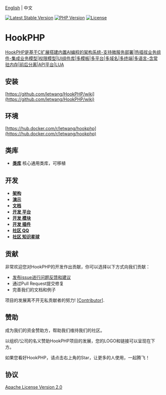 [English](./README.md) | 中文

[![Latest Stable Version](https://poser.pugx.org/letwang/hookphp/v/stable)](https://packagist.org/packages/letwang/hookphp)
[![PHP Version](https://img.shields.io/badge/php-%3E%3D7.4-8892BF.svg)](http://www.php.net/)
[![License](https://poser.pugx.org/letwang/hookphp/license)](https://packagist.org/packages/letwang/hookphp)

# HookPHP

[HookPHP是基于C扩展搭建内置AI编程的架构系统-支持微服务部署|热插拔业务组件-集成业务模型|权限模型|UI组件库|多模板|多平台|多域名|多终端|多语言-含常驻内存|前后分离|API平台|LUA](https://my.oschina.net/cart/blog/2986804)

## 安装

[https://github.com/letwang/HookPHP/wiki](https://github.com/letwang/HookPHP/wiki)

## 环境
[https://hub.docker.com/r/letwang/hookphp](https://hub.docker.com/r/letwang/hookphp)

## 类库

- [**类库**](https://github.com/letwang/HookPHP/tree/master/vendor/) 核心通用类库，可移植

## 开发

- __[架构](https://github.com/letwang/HookPHP/blob/master/demo/architecture.png?raw=true)__
- __[演示](https://github.com/letwang/HookPHP/blob/master/demo/1.png?raw=true)__
- __[文档](https://github.com/letwang/HookPHP/wiki)__
- __[开发 平台](https://github.com/letwang/HookPHP/blob/master/app/)__
- __[开发 模块](https://github.com/letwang/HookPHP/blob/master/app/admin/modules/)__
- __[开发 插件](https://github.com/letwang/HookPHP/blob/master/app/admin/hooks/)__
- __[社区 QQ](https://github.com/letwang/HookPHP/blob/master/demo/qq.jpg?raw=true)__
- __[社区 知识星球](https://github.com/letwang/HookPHP/blob/master/demo/zsxq.png?raw=true)__

## 贡献

非常欢迎您对HookPHP的开发作出贡献，你可以选择以下方式向我们贡献：

- [发布issue进行问题反馈和建议](https://github.com/letwang/HookPHP/issues)
- 通过Pull Request提交修复
- 完善我们的文档和例子

项目的发展离不开无私贡献者的努力! [[Contributor](https://github.com/letwang/HookPHP/graphs/contributors)].

## 赞助

成为我们的资金赞助方，帮助我们维持我们的社区。

以组织/公司的名义赞助HookPHP项目的发展，您的LOGO和链接可以呈现在下方。

如果您看好HookPHP，请点击右上角的Star，让更多的人使用，一起腾飞！

## 协议

[Apache License Version 2.0](http://www.apache.org/licenses/LICENSE-2.0.html)
